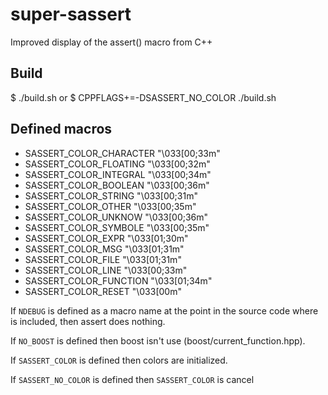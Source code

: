 super-sassert
=============

Improved display of the assert() macro from C++


Build
-----

  $ ./build.sh
or
  $ CPPFLAGS+=-DSASSERT_NO_COLOR ./build.sh


Defined macros
--------------

* SASSERT_COLOR_CHARACTER   "\033[00;33m"
* SASSERT_COLOR_FLOATING    "\033[00;32m"
* SASSERT_COLOR_INTEGRAL    "\033[00;34m"
* SASSERT_COLOR_BOOLEAN     "\033[00;36m"
* SASSERT_COLOR_STRING      "\033[00;31m"
* SASSERT_COLOR_OTHER       "\033[00;35m"
* SASSERT_COLOR_UNKNOW      "\033[00;36m"
* SASSERT_COLOR_SYMBOLE     "\033[00;35m"
* SASSERT_COLOR_EXPR        "\033[01;30m"
* SASSERT_COLOR_MSG         "\033[01;31m"
* SASSERT_COLOR_FILE        "\033[01;31m"
* SASSERT_COLOR_LINE        "\033[00;33m"
* SASSERT_COLOR_FUNCTION    "\033[01;34m"
* SASSERT_COLOR_RESET       "\033[00m"


If `NDEBUG` is defined as a macro name at the point in the source code where <cassert> is included, then assert does nothing.

If `NO_BOOST` is defined then boost isn't use (boost/current_function.hpp).

If `SASSERT_COLOR` is defined then colors are initialized.

If `SASSERT_NO_COLOR` is defined then `SASSERT_COLOR` is cancel
